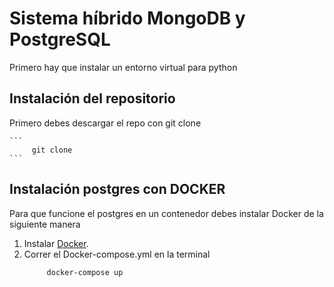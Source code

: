 # Sistema híbrido MongoDB y PostgreSQL
Primero hay que instalar un entorno virtual para python

## Instalación del repositorio 
Primero debes descargar el repo con git clone

    ```
         git clone 
    ```

## Instalación postgres con DOCKER 
Para que funcione el postgres en un contenedor debes instalar Docker de la siguiente manera

1. Instalar [Docker](https://www.docker.com).
2. Correr el Docker-compose.yml en la terminal
    ```
         docker-compose up 
    ```